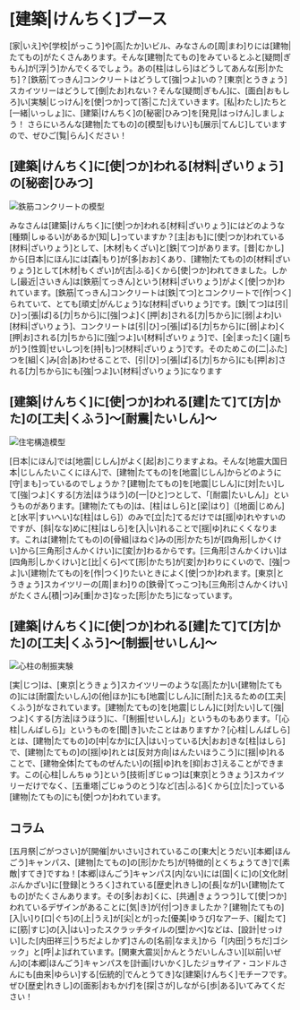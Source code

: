 # [建築|けんちく]ブース
[家|いえ]や[学校|がっこう]や[高|たか]いビル、みなさんの[周|まわ]りには[建物|たてもの]がたくさんあります。そんな[建物|たてもの]をみているとふと[疑問|ぎもん]が[浮|う]かんでくるでしょう。あの[柱|はしら]はどうしてあんな[形|かたち]？[鉄筋|てっきん]コンクリートはどうして[強|つよ]いの？[東京|とうきょう]スカイツリーはどうして[倒|たお]れない？そんな[疑問|ぎもん]に、[面白|おもしろ]い[実験|じっけん]を[使|つか]って[答|こた]えていきます。[私|わたし]たちと[一緒|いっしょ]に、[建築|けんちく]の[秘密|ひみつ]を[発見|はっけん]しましょう！ さらにいろんな[建物|たてもの]の[模型|もけい]も[展示|てんじ]していますので、ぜひご[覧|らん]ください！

## [建築|けんちく]に[使|つか]われる[材料|ざいりょう]の[秘密|ひみつ]
![鉄筋コンクリートの模型](/img/architecture/IMG_5472.jpg)

みなさんは[建築|けんちく]に[使|つか]われる[材料|ざいりょう]にはどのような[種類|しゅるい]があるか[知|し]っていますか？[主|おも]に[使|つか]われている[材料|ざいりょう]として、[木材|もくざい]と[鉄|てつ]があります。[昔|むかし]から[日本|にほん]には[森|もり]が[多|おお]くあり、[建物|たてもの]の[材料|ざいりょう]として[木材|もくざい]が[古|ふる]くから[使|つか]われてきました。しかし[最近|さいきん]は[鉄筋|てっきん]という[材料|ざいりょう]がよく[使|つか]われています。[鉄筋|てっきん]コンクリートは[鉄|てつ]とコンクリートで[作|つく]られていて、とても[頑丈|がんじょう]な[材料|ざいりょう]です。[鉄|てつ]は[引|ひ]っ[張|ぱ]る[力|ちから]に[強|つよ]く[押|お]される[力|ちから]に[弱|よわ]い[材料|ざいりょう]、コンクリートは[引|ひ]っ[張|ぱ]る[力|ちから]に[弱|よわ]く[押|お]される[力|ちから]に[強|つよ]い[材料|ざいりょう]で、[全|まった]く[違|ちが]う[性質|せいしつ]を[持|も]つ[材料|ざいりょう]です。そのためこの[二|ふた]つを[組|く]み[合|あ]わせることで、[引|ひ]っ[張|ぱ]る[力|ちから]にも[押|お]される[力|ちから]にも[強|つよ]い[材料|ざいりょう]になります

## [建築|けんちく]に[使|つか]われる[建|たて]て[方|かた]の[工夫|くふう]〜[耐震|たいしん]〜
![住宅構造模型](/img/architecture/IMG_5468.jpg)

[日本|にほん]では[地震|じしん]がよく[起|お]こりますよね。そんな[地震大国日本|じしんたいこくにほん]で、[建物|たてもの]を[地震|じしん]からどのように[守|まも]っているのでしょうか？[建物|たてもの]を[地震|じしん]に[対|たい]して[強|つよ]くする[方法|ほうほう]の[一|ひと]つとして、「[耐震|たいしん]」というものがあります。[建物|たてもの]は、[柱|はしら]と[梁|はり]（[地面|じめん]と[水平|すいへい]な[柱|はしら]）のみで[立|た]てるだけでは[揺|ゆ]れやすいのですが、[斜|なな]めに[柱|はしら]を[入|い]れることで[揺|ゆ]れにくくなります。これは[建物|たてもの]の[骨組|ほねぐ]みの[形|かたち]が[四角形|しかくけい]から[三角形|さんかくけい]に[変|か]わるからです。[三角形|さんかくけい]は[四角形|しかくけい]と[比|くら]べて[形|かたち]が[変|か]わりにくいので、[強|つよ]い[建物|たてもの]を[作|つく]りたいときによく[使|つか]われます。[東京|とうきょう]スカイツリーの[周|まわ]りの[鉄骨|てっこつ]も[三角形|さんかくけい]がたくさん[積|つ]み[重|かさ]なった[形|かたち]になっています。

## [建築|けんちく]に[使|つか]われる[建|たて]て[方|かた]の[工夫|くふう]〜[制振|せいしん]〜
![心柱の制振実験](/img/architecture/IMG_5470.jpg)

[実|じつ]は、[東京|とうきょう]スカイツリーのような[高|たか]い[建物|たてもの]には[耐震|たいしん]の[他|ほか]にも[地震|じしん]に[耐|た]えるための[工夫|くふう]がなされています。[建物|たてもの]を[地震|じしん]に[対|たい]して[強|つよ]くする[方法|ほうほう]に、「[制振|せいしん]」というものもあります。「[心柱|しんばしら]」というものを[聞|き]いたことはありますか？[心柱|しんばしら]とは、[建物|たてもの]の[中|なか]に[入|はい]っている[大|おお]きな[柱|はしら]で、[建物|たてもの]の[揺|ゆ]れとは[反対方向|はんたいほうこう]に[揺|ゆ]れることで、[建物全体|たてものぜんたい]の[揺|ゆ]れを[抑|おさ]えることができます。この[心柱|しんちゅう]という[技術|ぎじゅつ]は[東京|とうきょう]スカイツリーだけでなく、[五重塔|ごじゅうのとう]など[古|ふる]くから[立|た]っている[建物|たてもの]にも[使|つか]われています。

## コラム
[五月祭|ごがつさい]が[開催|かいさい]されているこの[東大|とうだい][本郷|ほんごう]キャンパス、[建物|たてもの]の[形|かたち]が[特徴的|とくちょうてき]で[素敵|すてき]ですね！[本郷|ほんごう]キャンパス[内|ない]には[国|くに]の[文化財|ぶんかざい]に[登録|とうろく]されている[歴史|れきし]の[長|なが]い[建物|たてもの]がたくさんあります。その[多|おお]くに、[共通|きょうつう]して[使|つか]われているデザインがあることに[気|き]が[付|つ]きましたか？[建物|たてもの][入|い]り[口|ぐち]の[上|うえ]が[尖|とが]った[優美|ゆうび]なアーチ、[縦|たて]に[筋|すじ]の[入|はい]ったスクラッチタイルの[壁|かべ]などは、[設計|せっけい]した[内田祥三|うちだよしかず]さんの[名前|なまえ]から「[内田|うちだ]ゴシック」と[呼|よ]ばれています。[関東大震災|かんとうだいしんさい][以前|いぜん]の[本郷|ほんごう]キャンパスを[計画|けいかく]したジョサイア・コンドルさんにも[由来|ゆらい]する[伝統的|でんとうてき]な[建築|けんちく]モチーフです。ぜひ[歴史|れきし]の[面影|おもかげ]を[探|さが]しながら[歩|ある]いてみてください！